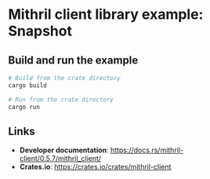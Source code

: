 # Mithril client library example: Snapshot

## Build and run the example

```bash
# Build from the crate directory
cargo build

# Run from the crate directory
cargo run
```

## Links
- **Developer documentation**: https://docs.rs/mithril-client/0.5.7/mithril_client/
- **Crates.io**: https://crates.io/crates/mithril-client